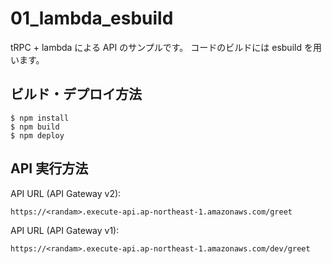 # 01_lambda_esbuild

tRPC + lambda による API のサンプルです。
コードのビルドには esbuild を用います。

## ビルド・デプロイ方法

```
$ npm install
$ npm build
$ npm deploy
```

## API 実行方法

API URL (API Gateway v2):

```
https://<randam>.execute-api.ap-northeast-1.amazonaws.com/greet
```

API URL (API Gateway v1):

```
https://<randam>.execute-api.ap-northeast-1.amazonaws.com/dev/greet
```

